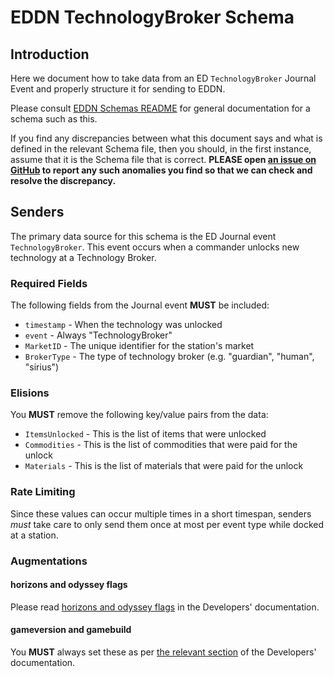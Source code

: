 # EDDN TechnologyBroker Schema

## Introduction
Here we document how to take data from an ED `TechnologyBroker` Journal Event and
properly structure it for sending to EDDN.

Please consult [EDDN Schemas README](./README-EDDN-schemas.md) for general
documentation for a schema such as this.

If you find any discrepancies between what this document says and what is
defined in the relevant Schema file, then you should, in the first instance,
assume that it is the Schema file that is correct.
**PLEASE open [an issue on GitHub](https://github.com/EDCD/EDDN/issues/new/choose)
to report any such anomalies you find so that we can check and resolve the
discrepancy.**

## Senders
The primary data source for this schema is the ED Journal event `TechnologyBroker`.
This event occurs when a commander unlocks new technology at a Technology Broker.

### Required Fields
The following fields from the Journal event **MUST** be included:
- `timestamp` - When the technology was unlocked
- `event` - Always "TechnologyBroker"
- `MarketID` - The unique identifier for the station's market
- `BrokerType` - The type of technology broker (e.g. "guardian", "human", "sirius")

### Elisions
You **MUST** remove the following key/value pairs from the data:
- `ItemsUnlocked` - This is the list of items that were unlocked
- `Commodities` - This is the list of commodities that were paid for the unlock
- `Materials` - This is the list of materials that were paid for the unlock

### Rate Limiting
Since these values can occur multiple times in a short timespan, senders
*must* take care to only send them once at most per event type while
docked at a station.

### Augmentations
#### horizons and odyssey flags
Please read [horizons and odyssey flags](../docs/Developers.md#horizons-and-odyssey-flags)
in the Developers' documentation.

#### gameversion and gamebuild
You **MUST** always set these as per [the relevant section](../docs/Developers.md#gameversions-and-gamebuild)
of the Developers' documentation. 